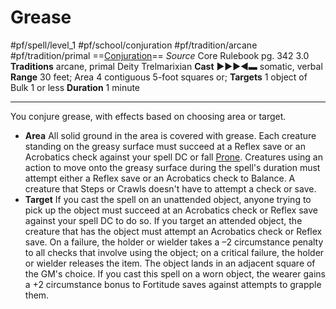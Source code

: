 # Grease
#pf/spell/level_1 #pf/school/conjuration #pf/tradition/arcane #pf/tradition/primal 
==[Conjuration](../../../Traits/Conjuration.md)==
*Source* Core Rulebook pg. 342 3.0
**Traditions** arcane, primal
Deity Trelmarixian
**Cast** ►►►◄▬ somatic, verbal
**Range** 30 feet; Area 4 contiguous 5-foot squares or; **Targets** 1 object of Bulk 1 or less
**Duration** 1 minute

---
You conjure grease, with effects based on choosing area or target.
- **Area** All solid ground in the area is covered with grease. Each creature standing on the greasy surface must succeed at a Reflex save or an Acrobatics check against your spell DC or fall [Prone](../../../Conditions/Prone.md). Creatures using an action to move onto the greasy surface during the spell's duration must attempt either a Reflex save or an Acrobatics check to Balance. A creature that Steps or Crawls doesn't have to attempt a check or save.
- **Target** If you cast the spell on an unattended object, anyone trying to pick up the object must succeed at an Acrobatics check or Reflex save against your spell DC to do so. If you target an attended object, the creature that has the object must attempt an Acrobatics check or Reflex save. On a failure, the holder or wielder takes a –2 circumstance penalty to all checks that involve using the object; on a critical failure, the holder or wielder releases the item. The object lands in an adjacent square of the GM's choice. If you cast this spell on a worn object, the wearer gains a +2 circumstance bonus to Fortitude saves against attempts to grapple them.